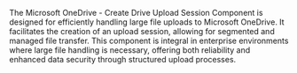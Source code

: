 The Microsoft OneDrive - Create Drive Upload Session Component is designed for efficiently handling large file uploads to Microsoft OneDrive. It facilitates the creation of an upload session, allowing for segmented and managed file transfer. This component is integral in enterprise environments where large file handling is necessary, offering both reliability and enhanced data security through structured upload processes.
